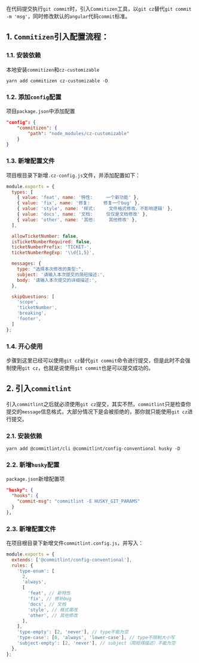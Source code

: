 在代码提交执行`git commit`时，引入`Commitizen`工具，以`git cz`替代`git commit -m 'msg'`，同时修改默认的`angular`代码`commit`标准。

##  1. `Commitizen`引入配置流程：

### 1.1. 安装依赖

本地安装`commitizen`和``cz-customizable``

```shell
yarn add commitizen cz-customizable -D
```

### 1.2. 添加`config`配置

项目`package.json`中添加配置

```json
"config": {
	"commitizen": {
		"path": "node_modules/cz-customizable"
	}
}
```

### 1.3. 新增配置文件

项目根目录下新增`.cz-config.js`文件，并添加配置如下：


```js
module.exports = {
  types: [
    { value: 'feat', name: '特性:     一个新功能' },
    { value: 'fix', name: '修复:     修复一个bug' },
    { value: 'style', name: '样式:     文件格式修改，不影响逻辑' },
    { value: 'docs', name: '文档:     仅仅是文档修改' },
    { value: 'other', name: '其他:     其他修改' },
  ],

  allowTicketNumber: false,
  isTicketNumberRequired: false,
  ticketNumberPrefix: 'TICKET-',
  ticketNumberRegExp: '\\d{1,5}',

  messages: {
    type: "选择本次修改的类型:",
    subject: '请输入本次提交的简短描述:',
    body: '请输入本次提交的详细描述:',
  },

  skipQuestions: [
    'scope',
    'ticketNumber',
    'breaking',
    'footer',
  ]
};

```

### 1.4. 开心使用

步骤到这里已经可以使用`git cz`替代`git commit`命令进行提交，但是此时不会强制使用`git cz`，也就是说使用`git commit`也是可以提交成功的。



## 2. 引入`commitlint`

引入`commitlint`之后就必须使用`git cz`提交，其实不然，`commitlint`只是检查你提交的`message`信息格式，大部分情况下是会被拒绝的，那你就只能使用`git cz`进行提交。

### 2.1. 安装依赖

```shell
yarn add @commitlint/cli @commitlint/config-conventional husky -D
```
### 2.2. 新增`husky`配置

`package.json`新增配置项
```json
"husky": {
  "hooks": {
    "commit-msg": "commitlint -E HUSKY_GIT_PARAMS"
  }
},
```

### 2.3. 新增配置文件

在项目根目录下新增文件`commitlint.config.js`，并写入：


```javascript
module.exports = {
  extends: ['@commitlint/config-conventional'],
  rules: {
    'type-enum': [
      2,
      'always',
      [
        'feat', // 新特性
        'fix', // 修补bug
        'docs', // 文档
        'style', // 格式需改
        'other', // 其他修改
      ],
    ],
    'type-empty': [2, 'never'], // type不能为空
    'type-case': [0, 'always', 'lower-case'], // type不限制大小写
    'subject-empty': [2, 'never'], // subject（简短得描述）不能为空
  },
};
```




<!-- more -->
